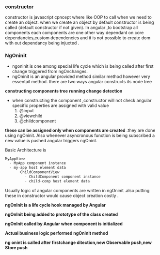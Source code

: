 ### constructor
constructor is javascript cpncept where like OOP to call when we need to create an object.
when we create an object by default constructor is being called (default constructor if not given).
In angular ,to bootstrap all components each components are one other way dependant on core dependancies,custom dependencies and it is not possible to create dom with out dependancy being injucted .

### NgOninit
* ngoninit is one among special life cycle which is being called after first change         triggered from ngOnchanges.
* ngOninit is an angular provided method similar method however very essentail method.
    there are two ways angular constructs its node tree

**constructing components tree**
**running change detection**

*  when constructing the component ,constructor will not check angular specific              properties are assigned with valid value
    1.  @input
    2.  @viewchild
    3.  @childcomponent 

**these can be assigned only when components are created** .they are done using ngOninit.
Also whenever asyncronous function is being subscribed a new value is pushed angular triggers ngOnint.

Basic Architecture is 

```javascript
MyAppView
  - MyApp component instance
  - my-app host element data
       ChildComponentView
         - ChildComponent component instance
         - child-comp host element data
```
Usually logic of angular components are written in ngOninit .also putting these in constructor would cause object creation costly .

**ngOnInit is a life cycle hook managed by Angular**

**ngOnInit being added to prototype of the class created**

**ngOnInit called by Angular when component is initialized**

**Actual business logic performed ngOnInit method**

**ng onint is called after firstchange ditection,new Observable push,new Store push**
